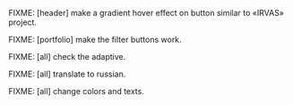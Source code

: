 FIXME: [header] make a gradient hover effect on button similar to «IRVAS» project.

FIXME: [portfolio] make the filter buttons work.

FIXME: [all] check the adaptive.

FIXME: [all] translate to russian.

FIXME: [all] change colors and texts.